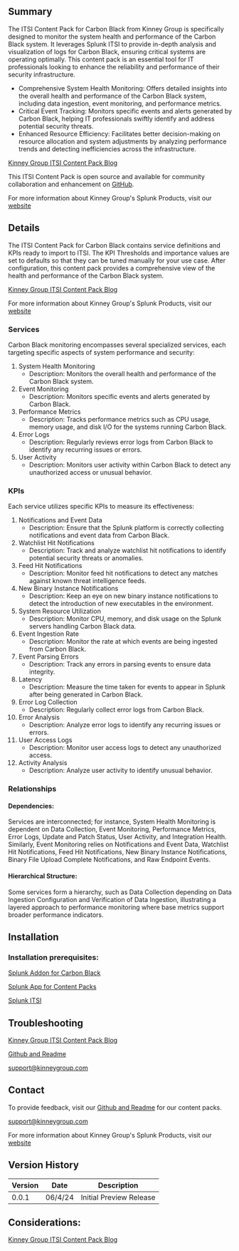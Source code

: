 ## Summary
The ITSI Content Pack for Carbon Black from Kinney Group is specifically designed to monitor the system health and performance of the Carbon Black system. It leverages Splunk ITSI to provide in-depth analysis and visualization of logs for Carbon Black, ensuring critical systems are operating optimally. This content pack is an essential tool for IT professionals looking to enhance the reliability and performance of their security infrastructure.

* Comprehensive System Health Monitoring: Offers detailed insights into the overall health and performance of the Carbon Black system, including data ingestion, event monitoring, and performance metrics.
* Critical Event Tracking: Monitors specific events and alerts generated by Carbon Black, helping IT professionals swiftly identify and address potential security threats.
* Enhanced Resource Efficiency: Facilitates better decision-making on resource allocation and system adjustments by analyzing performance trends and detecting inefficiencies across the infrastructure.

[Kinney Group ITSI Content Pack Blog](https://kinneygroup.com/blog/installing-itsi-content-packs/)

This ITSI Content Pack is open source and available for community collaboration and enhancement on [GitHub](https://www.github.com/kinneygroup).

For more information about Kinney Group's Splunk Products, visit our [website](https://kinneygroup.com/atlas)

## Details
The ITSI Content Pack for Carbon Black contains service definitions and KPIs ready to import to ITSI. The KPI Thresholds and importance values are set to defaults so that they can be tuned manually for your use case. After configuration, this content pack provides a comprehensive view of the health and performance of the Carbon Black system.

[Kinney Group ITSI Content Pack Blog](https://kinneygroup.com/blog/installing-itsi-content-packs/)

For more information about Kinney Group's Splunk Products, visit our [website](https://kinneygroup.com/atlas)

### Services
Carbon Black monitoring encompasses several specialized services, each targeting specific aspects of system performance and security:

1. System Health Monitoring
    * Description: Monitors the overall health and performance of the Carbon Black system.
2. Event Monitoring
    * Description: Monitors specific events and alerts generated by Carbon Black.
3. Performance Metrics
    * Description: Tracks performance metrics such as CPU usage, memory usage, and disk I/O for the systems running Carbon Black.
4. Error Logs
    * Description: Regularly reviews error logs from Carbon Black to identify any recurring issues or errors.
5. User Activity
    * Description: Monitors user activity within Carbon Black to detect any unauthorized access or unusual behavior.

### KPIs
Each service utilizes specific KPIs to measure its effectiveness:

1. Notifications and Event Data
    * Description: Ensure that the Splunk platform is correctly collecting notifications and event data from Carbon Black.
2. Watchlist Hit Notifications
    * Description: Track and analyze watchlist hit notifications to identify potential security threats or anomalies.
3. Feed Hit Notifications
    * Description: Monitor feed hit notifications to detect any matches against known threat intelligence feeds.
4. New Binary Instance Notifications
    * Description: Keep an eye on new binary instance notifications to detect the introduction of new executables in the environment.
5. System Resource Utilization
    * Description: Monitor CPU, memory, and disk usage on the Splunk servers handling Carbon Black data.
6. Event Ingestion Rate
    * Description: Monitor the rate at which events are being ingested from Carbon Black.
7. Event Parsing Errors
    * Description: Track any errors in parsing events to ensure data integrity.
8. Latency
    * Description: Measure the time taken for events to appear in Splunk after being generated in Carbon Black.
9. Error Log Collection
    * Description: Regularly collect error logs from Carbon Black.
10. Error Analysis
    * Description: Analyze error logs to identify any recurring issues or errors.
11. User Access Logs
    * Description: Monitor user access logs to detect any unauthorized access.
12. Activity Analysis
    * Description: Analyze user activity to identify unusual behavior.

### Relationships
#### Dependencies:
Services are interconnected; for instance, System Health Monitoring is dependent on Data Collection, Event Monitoring, Performance Metrics, Error Logs, Update and Patch Status, User Activity, and Integration Health. Similarly, Event Monitoring relies on Notifications and Event Data, Watchlist Hit Notifications, Feed Hit Notifications, New Binary Instance Notifications, Binary File Upload Complete Notifications, and Raw Endpoint Events.

#### Hierarchical Structure:
Some services form a hierarchy, such as Data Collection depending on Data Ingestion Configuration and Verification of Data Ingestion, illustrating a layered approach to performance monitoring where base metrics support broader performance indicators.

## Installation

### Installation prerequisites:

[Splunk Addon for Carbon Black](https://docs.splunk.com/Documentation/AddOns/released/Bit9CarbonBlack/About)

[Splunk App for Content Packs](https://splunkbase.splunk.com/app/5391)

[Splunk ITSI](https://www.splunk.com/en_us/products/it-service-intelligence.html)

## Troubleshooting

[Kinney Group ITSI Content Pack Blog](https://kinneygroup.com/blog/installing-itsi-content-packs/)

[Github and Readme](https://www.github.com/kinneygroup)

support@kinneygroup.com

## Contact

To provide feedback, visit our [Github and Readme](https://www.github.com/kinneygroup) for our content packs.

support@kinneygroup.com

For more information about Kinney Group's Splunk Products, visit our [website](https://kinneygroup.com/atlas)

## Version History

| Version | Date     | Description                |
|---------|----------|----------------------------|
| 0.0.1   | 06/4/24 | Initial Preview Release    |

## Considerations:

[Kinney Group ITSI Content Pack Blog](https://kinneygroup.com/blog/installing-itsi-content-packs/)